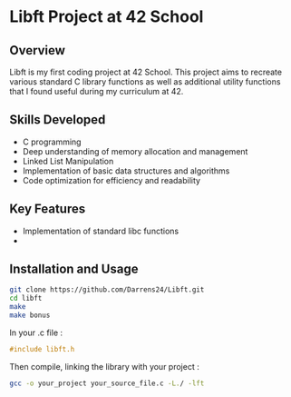 # Libft Project at 42 School

## Overview
Libft is my first coding project at 42 School. This project aims to recreate various standard C library functions as well as additional utility functions that I found useful during my curriculum at 42. 

## Skills Developed
- C programming
- Deep understanding of memory allocation and management
- Linked List Manipulation
- Implementation of basic data structures and algorithms
- Code optimization for efficiency and readability

## Key Features
- Implementation of standard libc functions
- 

## Installation and Usage
```bash
git clone https://github.com/Darrens24/Libft.git
cd libft
make
make bonus
```
In your .c file :
```c
#include libft.h
```
Then compile, linking the library with your project :
```bash
gcc -o your_project your_source_file.c -L./ -lft
```
